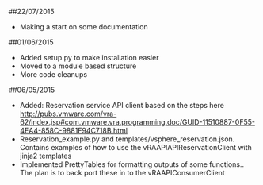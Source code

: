 ##22/07/2015
* Making a start on some documentation

##01/06/2015
* Added setup.py to make installation easier
* Moved to a module based structure
* More code cleanups

##06/05/2015
* Added: Reservation service API client based on the steps here http://pubs.vmware.com/vra-62/index.jsp#com.vmware.vra.programming.doc/GUID-11510887-0F55-4EA4-858C-9881F94C718B.html
* Reservation_example.py and templates/vsphere_reservation.json. Contains examples of how to use the vRAAPIAPIReservationClient with jinja2 templates
* Implemented PrettyTables for formatting outputs of some functions.. The plan is to back port these in to the vRAAPIConsumerClient
